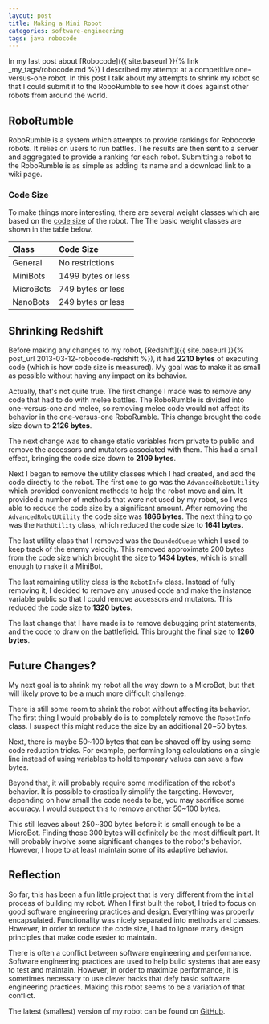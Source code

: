 ```yaml
---
layout: post
title: Making a Mini Robot
categories: software-engineering
tags: java robocode
---
```

In my last post about [Robocode]({{ site.baseurl }}{% link _my_tags/robocode.md %}) I described my attempt at a competitive one-versus-one robot. In this post I talk about my attempts to shrink my robot so that I could submit it to the <a>RoboRumble</a> to see how it does against other robots from around the world.

## RoboRumble
RoboRumble is a system which attempts to provide rankings for Robocode robots. It relies on users to run battles. The results are then sent to a server and aggregated to provide a ranking for each robot. Submitting a robot to the RoboRumble is as simple as adding its name and a download link to a wiki page.

### Code Size
To make things more interesting, there are several weight classes which are based on the [code size](http://robowiki.net/wiki/Code_Size) of the robot. The The basic weight classes are shown in the table below.

| Class | Code Size |
|:------|:----------|
| General | No restrictions |
| MiniBots | 1499 bytes or less |
| MicroBots | 749 bytes or less |
| NanoBots | 249 bytes or less |

## Shrinking Redshift
Before making any changes to my robot, [Redshift]({{ site.baseurl }}{% post_url 2013-03-12-robocode-redshift %}), it had **2210 bytes** of executing code (which is how code size is measured). My goal was to make it as small as possible without having any impact on its behavior.

Actually, that's not quite true. The first change I made was to remove any code that had to do with melee battles. The RoboRumble is divided into one-versus-one and melee, so removing melee code would not affect its behavior in the one-versus-one RoboRumble. This change brought the code size down to **2126 bytes**.

The next change was to change static variables from private to public and remove the accessors and mutators associated with them. This had a small effect, bringing the code size down to **2109 bytes**.

Next I began to remove the utility classes which I had created, and add the code directly to the robot. The first one to go was the `AdvancedRobotUtility` which provided convenient methods to help the robot move and aim. It provided a number of methods that were not used by my robot, so I was able to reduce the code size by a significant amount. After removing the `AdvancedRobotUtility` the code size was **1866 bytes**. The next thing to go was the `MathUtility` class, which reduced the code size to **1641 bytes**.

The last utility class that I removed was the `BoundedQueue` which I used to keep track of the enemy velocity. This removed approximate 200 bytes from the code size which brought the size to **1434 bytes**, which is small enough to make it a MiniBot.

The last remaining utility class is the `RobotInfo` class. Instead of fully removing it, I decided to remove any unused code and make the instance variable public so that I could remove accessors and mutators. This reduced the code size to **1320 bytes**.

The last change that I have made is to remove debugging print statements, and the code to draw on the battlefield. This brought the final size to **1260 bytes**.

## Future Changes?
My next goal is to shrink my robot all the way down to a MicroBot, but that will likely prove to be a much more difficult challenge.

There is still some room to shrink the robot without affecting its behavior. The first thing I would probably do is to completely remove the `RobotInfo` class. I suspect this might reduce the size by an additional 20~50 bytes.

Next, there is maybe 50~100 bytes that can be shaved off by using some code reduction tricks. For example, performing long calculations on a single line instead of using variables to hold temporary values can save a few bytes.

Beyond that, it will probably require some modification of the robot's behavior. It is possible to drastically simplify the targeting. However, depending on how small the code needs to be, you may sacrifice some accuracy. I would suspect this to remove another 50~100 bytes.

This still leaves about 250~300 bytes before it is small enough to be a MicroBot. Finding those 300 bytes will definitely be the most difficult part. It will probably involve some significant changes to the robot's behavior. However, I hope to at least maintain some of its adaptive behavior.

## Reflection
So far, this has been a fun little project that is very different from the initial process of building my robot. When I first built the robot, I tried to focus on good software engineering practices and design. Everything was properly encapsulated. Functionality was nicely separated into methods and classes. However, in order to reduce the code size, I had to ignore many design principles that make code easier to maintain.

There is often a conflict between software engineering and performance. Software engineering practices are used to help build systems that are easy to test and maintain. However, in order to maximize performance, it is sometimes necessary to use clever hacks that defy basic software engineering practices. Making this robot seems to be a variation of that conflict.

The latest (smallest) version of my robot can be found on [GitHub](https://github.com/ttaomae/robocode-tkt-redshift/tree/codesize).

